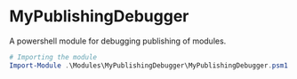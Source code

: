 # MyPublishingDebugger

A powershell module for debugging publishing of modules.

```powershell
# Importing the module
Import-Module .\Modules\MyPublishingDebugger\MyPublishingDebugger.psm1 -Force -Verbose
```
